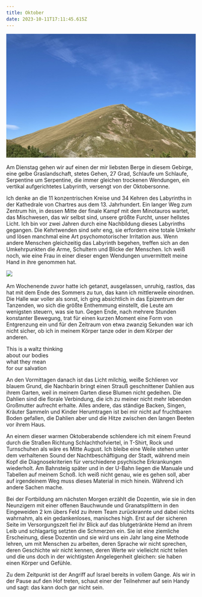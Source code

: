 ```yaml
---
title: Oktober
date: 2023-10-11T17:11:45.615Z
---
```

![](/uploads/grasberg1.jpg)

Am Dienstag gehen wir auf einen der mir liebsten Berge in diesem Gebirge, eine gelbe Graslandschaft, stetes Gehen, 27 Grad, Schlaufe um Schlaufe, Serpentine um Serpentine, die immer gleichen trockenen Wendungen, ein vertikal aufgerichtetes Labyrinth, versengt von der Oktobersonne.

Ich denke an die 11 konzentrischen Kreise und 34 Kehren des Labyrinths in der Kathedrale von Chartres aus dem 13. Jahrhundert. Ein langer Weg zum Zentrum hin, in dessen Mitte der finale Kampf mit dem Minotauros wartet, das Mischwesen, das wir selbst sind, unsere größte Furcht, unser hellstes Licht. Ich bin vor zwei Jahren durch eine Nachbildung dieses Labyrinths gegangen. Die Kehrtwenden sind sehr eng, sie erfordern eine totale Umkehr und lösen manchmal eine Art psychomotorischer Irritation aus. Wenn andere Menschen gleichzeitig das Labyrinth begehen, treffen sich an den Umkehrpunkten die Arme, Schultern und Blicke der Menschen. Ich weiß noch, wie eine Frau in einer dieser engen Wendungen unvermittelt meine Hand in ihre genommen hat.

![](/uploads/grasberg2.jpg)

Am Wochenende zuvor hatte ich getanzt, ausgelassen, unruhig, rastlos, das hat mit dem Ende des Sommers zu tun, das kann ich mittlerweile einordnen. Die Halle war voller als sonst, ich ging absichtlich in das Epizentrum der Tanzenden, wo sich die größte Enthemmung einstellt, die Leute am wenigsten steuern, was sie tun. Gegen Ende, nach mehrere Stunden konstanter Bewegung, trat für einen kurzen Moment eine Form von Entgrenzung ein und für den Zeitraum von etwa zwanzig Sekunden war ich nicht sicher, ob ich in meinem Körper tanze oder in dem Körper der anderen.

This is a waltz thinking\
about our bodies\
what they mean\
for our salvation

An den Vormittagen danach ist das Licht milchig, weiße Schlieren vor blauem Grund, die Nachbarin bringt einen Strauß geschnittener Dahlien aus ihrem Garten, weil in meinem Garten diese Blumen nicht gedeihen. Die Dahlien sind die florale Verbindung, die ich zu meiner nicht mehr lebenden Großmutter aufrecht erhalte. Alles andere, das ständige Backen, Singen, Kräuter Sammeln und Kinder Herumtragen ist bei mir nicht auf fruchtbaren Boden gefallen, die Dahlien aber und die Hitze zwischen den langen Beeten vor ihrem Haus.

An einem dieser warmen Oktoberabende schlendere ich mit einem Freund durch die Straßen Richtung Schlachthofviertel, in T-Shirt, Rock und Turnschuhen als wäre es Mitte August. Ich bleibe eine Weile stehen unter dem verhaltenen Sound der Nachtbeschäftigung der Stadt, während mein Kopf die Diagnosekriterien für verschiedene psychische Erkrankungen wiederholt. Am Bahnsteig später und in der U-Bahn liegen die Manuale und Tabellen auf meinem Schoß. Ich weiß nicht genau, wie es gehen soll, aber auf irgendeinem Weg muss dieses Material in mich hinein. Während ich andere Sachen mache.

Bei der Fortbildung am nächsten Morgen erzählt die Dozentin, wie sie in den Neunzigern mit einer offenen Bauchwunde und Granatsplittern in den Eingeweiden 2 km übers Feld zu ihrem Team zurückrannte und dabei nichts wahrnahm, als ein gedankenloses, manisches high. Erst auf der sicheren Seite im Versorgungszelt fiel ihr Blick auf das blutgetränkte Hemd an ihrem Leib und schlagartig setzten die Schmerzen ein. Sie ist eine ziemliche Erscheinung, diese Dozentin und sie wird uns ein Jahr lang eine Methode lehren, um mit Menschen zu arbeiten, deren Sprache wir nicht sprechen, deren Geschichte wir nicht kennen, deren Werte wir vielleicht nicht teilen und die uns doch in der wichtigsten Angelegenheit gleichen: sie haben einen Körper und Gefühle.

Zu dem Zeitpunkt ist der Angriff auf Israel bereits in vollem Gange. Als wir in der Pause auf den Hof treten, schaut einer der Teilnehmer auf sein Handy und sagt: das kann doch gar nicht sein.